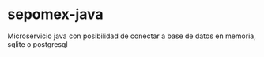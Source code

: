 # sepomex-java
Microservicio java con posibilidad de conectar a base de datos en memoria, sqlite o postgresql
